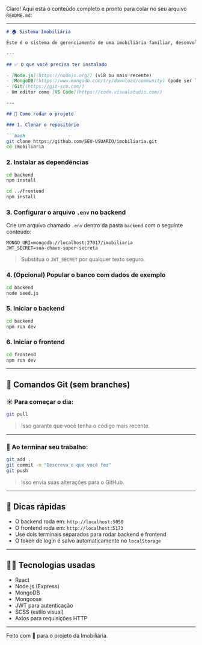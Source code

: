 Claro! Aqui está o conteúdo completo e pronto para colar no seu arquivo `README.md`:

---

````markdown
# 🏠 Sistema Imobiliária

Este é o sistema de gerenciamento de uma imobiliária familiar, desenvolvido em Node.js + MongoDB no backend e React no frontend. Aqui está um guia **simples e direto** para quem for programar no projeto.

---

## ✅ O que você precisa ter instalado

- [Node.js](https://nodejs.org/) (v18 ou mais recente)
- [MongoDB](https://www.mongodb.com/try/download/community) (pode ser local ou Atlas)
- [Git](https://git-scm.com/)
- Um editor como [VS Code](https://code.visualstudio.com/)

---

## 🚀 Como rodar o projeto

### 1. Clonar o repositório

```bash
git clone https://github.com/SEU-USUARIO/imobiliaria.git
cd imobiliaria
````

### 2. Instalar as dependências

```bash
cd backend
npm install

cd ../frontend
npm install
```

### 3. Configurar o arquivo `.env` no backend

Crie um arquivo chamado `.env` dentro da pasta `backend` com o seguinte conteúdo:

```env
MONGO_URI=mongodb://localhost:27017/imobiliaria
JWT_SECRET=sua-chave-super-secreta
```

> Substitua o `JWT_SECRET` por qualquer texto seguro.

### 4. (Opcional) Popular o banco com dados de exemplo

```bash
cd backend
node seed.js
```

### 5. Iniciar o backend

```bash
cd backend
npm run dev
```

### 6. Iniciar o frontend

```bash
cd frontend
npm run dev
```

---

## 🔁 Comandos Git (sem branches)

### ☀️ Para começar o dia:

```bash
git pull
```

> Isso garante que você tenha o código mais recente.

---

### 🌙 Ao terminar seu trabalho:

```bash
git add .
git commit -m "Descreva o que você fez"
git push
```

> Isso envia suas alterações para o GitHub.

---

## 📌 Dicas rápidas

* O backend roda em: `http://localhost:5050`
* O frontend roda em: `http://localhost:5173`
* Use dois terminais separados para rodar backend e frontend
* O token de login é salvo automaticamente no `localStorage`

---

## 👨‍💻 Tecnologias usadas

* React
* Node.js (Express)
* MongoDB
* Mongoose
* JWT para autenticação
* SCSS (estilo visual)
* Axios para requisições HTTP

---

Feito com 💙 para o projeto da Imobiliária.

```
